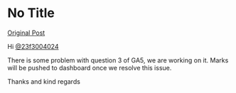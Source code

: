 # No Title

[Original Post](https://discourse.onlinedegree.iitm.ac.in/t/166576/102)

<p>Hi <a class="mention" href="/u/23f3004024">@23f3004024</a></p>
<p>There is some problem with question 3 of GA5, we are working on it. Marks will be pushed to dashboard once we resolve this issue.</p>
<p>Thanks and kind regards</p>